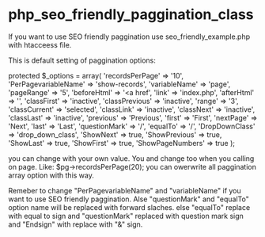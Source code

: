 php_seo_friendly_paggination_class
==================================
If you want to use SEO friendly paggination use seo_friendly_example.php with htacceess file.

This is default setting of paggination options:


protected $_options = array(
            'recordsPerPage' => '10',
            'PerPagevariableName' => 'show-records',
            'variableName' => 'page',
            'pageRange' => '5',
            'beforeHtml' => '<a href',
            'link' => 'index.php',
            'afterHtml' => '</a>',
            'classFirst' => 'inactive',
            'classPrevious' => 'inactive',
            'range' => '3',
            'classCurrent' => 'selected',
            'classLink' => 'inactive',
            'classNext' => 'inactive',
            'classLast' => 'inactive',
            'previous' => 'Previous',
            'first' => 'First',
            'nextPage' => 'Next',
            'last' => 'Last',
            'questionMark' => '/',
            'equalTo' => '/',
            'DropDownClass' => 'drop_down_class',
            'ShowNext' => true,
            'ShowPrevious' => true,
            'ShowLast' => true,
            'ShowFirst' => true,
            'ShowPageNumbers' => true
    );

you can change with your own value. You and change too when you calling on page.
Like:
$pg->recordsPerPage(20);
you can owerwrite all paggination array option with this way.

Remeber to change "PerPagevariableName" and "variableName" if you want to use SEO friendly paggination. Alse "questionMark" and "equalTo" option name will be replaced with forward slaches. else "equalTo" replace with equal to sign and "questionMark" replaced with question mark sign and "Endsign" with replace with "&" sign.



